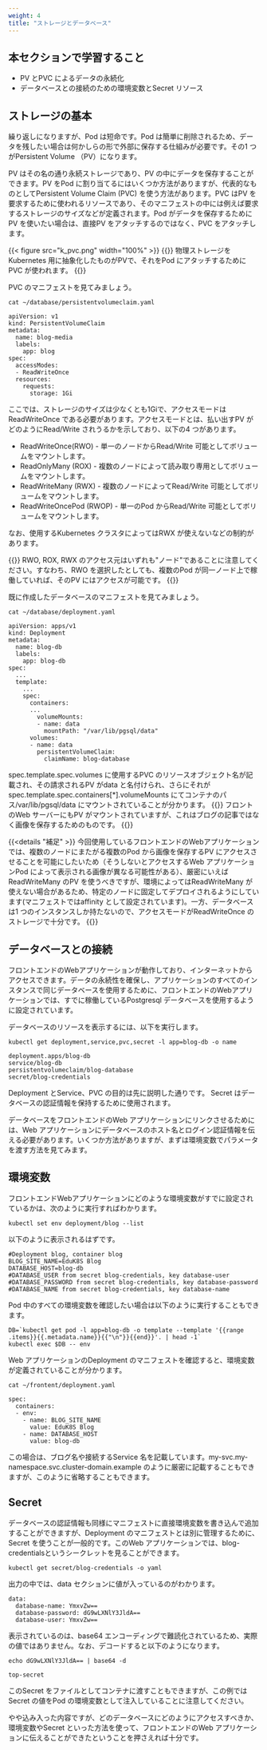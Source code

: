 ```yaml
---
weight: 4
title: "ストレージとデータベース"
---
```

## 本セクションで学習すること
- PV とPVC によるデータの永続化
- データベースとの接続のための環境変数とSecret リソース
  
## ストレージの基本
繰り返しになりますが、Pod は短命です。Pod は簡単に削除されるため、データを残したい場合は何かしらの形で外部に保存する仕組みが必要です。その1 つがPersistent Volume （PV）になります。

PV はその名の通り永続ストレージであり、PV の中にデータを保存することができます。PV をPod に割り当てるにはいくつか方法がありますが、代表的なものとしてPersistent Volume Claim (PVC) を使う方法があります。PVC はPV を要求するために使われるリソースであり、そのマニフェストの中には例えば要求するストレージのサイズなどが定義されます。Pod がデータを保存するためにPV を使いたい場合は、直接PV をアタッチするのではなく、PVC をアタッチします。

{{< figure src="k_pvc.png" width="100%" >}}
{{<hint info>}}
物理ストレージをKubernetes 用に抽象化したものがPVで、それをPod にアタッチするためにPVC が使われます。
{{</hint>}}

PVC のマニフェストを見てみましょう。

```shell
cat ~/database/persistentvolumeclaim.yaml
```

    apiVersion: v1
    kind: PersistentVolumeClaim
    metadata:
      name: blog-media
      labels:
        app: blog
    spec:
      accessModes:
      - ReadWriteOnce
      resources:
        requests:
          storage: 1Gi

ここでは、ストレージのサイズは少なくとも1Giで、アクセスモードはReadWriteOnce である必要があります。アクセスモードとは、払い出すPV がどのようにRead/Write されうるかを示しており、以下の4 つがあります。

- ReadWriteOnce(RWO) - 単一のノードからRead/Write 可能としてボリュームをマウントします。
- ReadOnlyMany (ROX) - 複数のノードによって読み取り専用としてボリュームをマウントします。
- ReadWriteMany (RWX) - 複数のノードによってRead/Write 可能としてボリュームをマウントします。
- ReadWriteOncePod (RWOP) - 単一のPod からRead/Write 可能としてボリュームをマウントします。

なお、使用するKubernetes クラスタによってはRWX が使えないなどの制約があります。

{{<hint info>}}
RWO, ROX, RWX のアクセス元はいずれも"ノード"であることに注意してください。すなわち、RWO を選択したとしても、複数のPod が同一ノード上で稼働していれば、そのPV にはアクセスが可能です。
{{</hint>}}

既に作成したデータベースのマニフェストを見てみましょう。

```shell
cat ~/database/deployment.yaml
```

    apiVersion: apps/v1
    kind: Deployment
    metadata:
      name: blog-db
      labels:
        app: blog-db
    spec:
      ...
      template:
        ...
        spec:
          containers:
          ...
            volumeMounts:
            - name: data
              mountPath: "/var/lib/pgsql/data"
          volumes:
          - name: data
            persistentVolumeClaim:
              claimName: blog-database

spec.template.spec.volumes に使用するPVC のリソースオブジェクト名が記載され、その請求されるPV がdata と名付けられ、さらにそれがspec.template.spec.containers[*].volumeMounts にてコンテナのパス/var/lib/pgsql/data にマウントされていることが分かります。
{{<hint info>}}
フロントのWeb サーバーにもPV がマウントされていますが、これはブログの記事ではなく画像を保存するためのものです。
{{</hint>}}

{{<details "補足" >}}
今回使用しているフロントエンドのWebアプリケーションでは、複数のノードにまたがる複数のPod から画像を保存するPV にアクセスさせることを可能にしたいため（そうしないとアクセスするWeb アプリケーションPod によって表示される画像が異なる可能性がある）、厳密にいえばReadWriteMany のPV を使うべきですが、環境によってはReadWriteMany が使えない場合があるため、特定のノードに固定してデプロイされるようにしています(マニフェストではaffinity として設定されています)。一方、データベースは1 つのインスタンスしか持たないので、アクセスモードがReadWriteOnce のストレージで十分です。
{{</details>}}

## データベースとの接続

フロントエンドのWebアプリケーションが動作しており、インターネットからアクセスできます。データの永続性を確保し、アプリケーションのすべてのインスタンスで同じデータベースを使用するために、フロントエンドのWebアプリケーションでは、すでに稼働しているPostgresql データベースを使用するように設定されています。

データベースのリソースを表示するには、以下を実行します。
```shell
kubectl get deployment,service,pvc,secret -l app=blog-db -o name
```
    deployment.apps/blog-db
    service/blog-db
    persistentvolumeclaim/blog-database
    secret/blog-credentials

Deployment とService、PVC の目的は先に説明した通りです。 Secret はデータベースの認証情報を保持するために使用されます。

データベースをフロントエンドのWeb アプリケーションにリンクさせるためには、Web アプリケーションにデータベースのホスト名とログイン認証情報を伝える必要があります。いくつか方法がありますが、まずは環境変数でパラメータを渡す方法を見てみます。

## 環境変数
フロントエンドWebアプリケーションにどのような環境変数がすでに設定されているかは、次のように実行すればわかります。
```shell
kubectl set env deployment/blog --list
```

以下のように表示されるはずです。

    #Deployment blog, container blog
    BLOG_SITE_NAME=EduK8S Blog
    DATABASE_HOST=blog-db
    #DATABASE_USER from secret blog-credentials, key database-user
    #DATABASE_PASSWORD from secret blog-credentials, key database-password
    #DATABASE_NAME from secret blog-credentials, key database-name

Pod 中のすべての環境変数を確認したい場合は以下のように実行することもできます。
```shell
DB=`kubectl get pod -l app=blog-db -o template --template '{{range .items}}{{.metadata.name}}{{"\n"}}{{end}}'. | head -1` 
kubectl exec $DB -- env
```

Web アプリケーションのDeployment のマニフェストを確認すると、環境変数が定義されていることが分かります。
```shell
cat ~/frontent/deployment.yaml
```
    spec:
      containers:
      - env:
        - name: BLOG_SITE_NAME
          value: EduK8S Blog
        - name: DATABASE_HOST
          value: blog-db

この場合は、ブログ名や接続するService 名を記載しています。my-svc.my-namespace.svc.cluster-domain.example のように厳密に記載することもできますが、このように省略することもできます。

## Secret

データベースの認証情報も同様にマニフェストに直接環境変数を書き込んで追加することができますが、Deployment のマニフェストとは別に管理するために、Secret を使うことが一般的です。このWeb アプリケーションでは、blog-credentialsというシークレットを見ることができます。

```shell
kubectl get secret/blog-credentials -o yaml
```

出力の中では、data セクションに値が入っているのがわかります。

    data:
      database-name: YmxvZw==
      database-password: dG9wLXNlY3JldA==
      database-user: YmxvZw==
    
表示されているのは、base64 エンコーディングで難読化されているため、実際の値ではありません。なお、デコードすると以下のようになります。
```shell
echo dG9wLXNlY3JldA== | base64 -d
```
    top-secret

このSecret をファイルとしてコンテナに渡すこともできますが、この例ではSecret の値をPod の環境変数として注入していることに注意してください。

やや込み入った内容ですが、どのデータベースにどのようにアクセスすべきか、環境変数やSecret といった方法を使って、フロントエンドのWeb アプリケーションに伝えることができたということを押さえれば十分です。